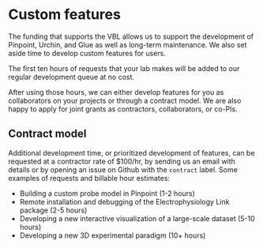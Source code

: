 # Custom features

The funding that supports the VBL allows us to support the development of Pinpoint, Urchin, and Glue as well as long-term maintenance. We also set aside time to develop custom features for users.

The first ten hours of requests that your lab makes will be added to our regular development queue at no cost. 

After using those hours, we can either develop features for you as collaborators on your projects or through a contract model. We are also happy to apply for joint grants as contractors, collaborators, or co-PIs.

## Contract model

Additional development time, or prioritized development of features, can be requested at a contractor rate of $100/hr, by sending us an email with details or by opening an issue on Github with the `contract` label. Some examples of requests and billable hour estimates:

 - Building a custom probe model in Pinpoint (1-2 hours)
 - Remote installation and debugging of the Electrophysiology Link package (2-5 hours)
 - Developing a new interactive visualization of a large-scale dataset (5-10 hours)
 - Developing a new 3D experimental paradigm (10+ hours)